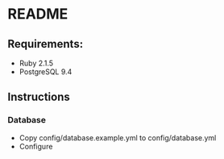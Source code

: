 # README

## Requirements:  
- Ruby 2.1.5
- PostgreSQL 9.4

## Instructions

### Database  
- Copy config/database.example.yml to config/database.yml
- Configure
